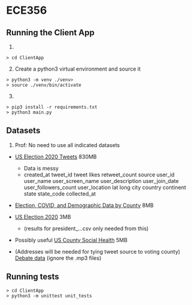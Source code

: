 # ECE356

## Running the Client App
1. 
```
> cd ClientApp
```
2. Create a python3 virtual environment and source it
```
> python3 -m venv ./venv>
> source ./venv/bin/activate
```

3.
```
> pip3 install -r requirements.txt
> python3 main.py
```
## Datasets

1. Prof: No need to use all indicated datasets

- [US Election 2020 Tweets](https://www.kaggle.com/manchunhui/us-election-2020-tweets) 830MB
    - Data is messy
    - created_at	tweet_id	tweet	likes	retweet_count	source	user_id	user_name	user_screen_name	user_description	user_join_date	user_followers_count	user_location	lat	long	city	country	continent	state	state_code	collected_at
- [Election, COVID, and Demographic Data by County](https://www.kaggle.com/etsc9287/2020-general-election-polls) 8MB
- [US Election 2020](https://www.kaggle.com/unanimad/us-election-2020) 3MB
    - (results for president_...csv only needed from this)
- Possibly useful [US County Social Health](https://www.kaggle.com/johnjdavisiv/us-counties-covid19-weather-sociohealth-data?select=us_county_sociohealth_data.csv) 5MB

- (Addresses will be needed for tying tweet source to voting county) [Debate data](https://www.kaggle.com/headsortails/us-election-2020-presidential-debates) (ignore the .mp3 files)


## Running tests
```
> cd ClientApp
> python3 -m unittest unit_tests
```

